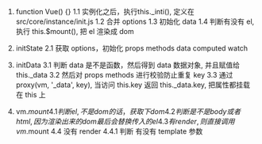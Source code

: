 1. function Vue() {}
1.1 实例化之后，执行this._inti(), 定义在 src/core/instance/init.js
1.2 合并 options
1.3 初始化 data
1.4 判断有没有 el, 执行 this.$mount(), 把 el 渲染成 dom

2. initState
2.1 获取 options，初始化 props methods data computed watch

3. initData
3.1 判断 data 是不是函数，然后得到 data 数据对象, 并且赋值给 this._data
3.2 然后对 props methods 进行校验防止重复 key
3.3 通过 proxy(vm, '_data', key), 当访问 this.key 返回 this._data.key, 把属性都挂载在 this 上

4. vm.$mount
4.1 判断 el, 不是 dom 的话，获取下 dom
4.2 判断 是不是 body 或者 html, 因为渲染出来的 dom 最后会替换传入的 el
4.3 有 render, 则直接调用 vm.$mount
4.4 没有 render
4.4.1 判断 有没有 template 参数
